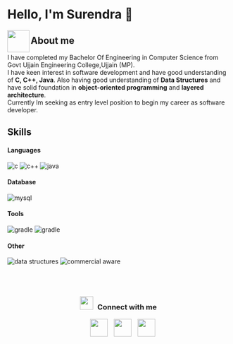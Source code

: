   # Hello, I'm Surendra 👋
<img align="left" src = "https://user-images.githubusercontent.com/63050133/156777293-72a6e681-2582-4a9d-ad92-09d1181d47c7.gif" width = 50px height=50px>
<h2 align="left" font-weight="bold">About me</h2>
 I have completed my Bachelor Of Engineering in Computer Science from Govt Ujjain Engineering College,Ujjain (MP).<br>
 I have keen interest in software development and have good understanding of <b>C, C++, Java</b>. Also having good understanding of <b>Data Structures</b> and  have solid foundation in <b>object-oriented programming</b> and <b>layered architecture</b>.<br>
Currently Im seeking as entry level position to begin my career as software developer.
 
 <h2>Skills</h2>
  
   <h4> Languages </h4> 
<div> 
   <img src = "https://img.shields.io/badge/c-%2300599C.svg?logo=c&logoColor=white"  alt = "c"/>
  <img src = "https://img.shields.io/badge/C++-E34F26?style=for-the-badge&logo=c%2B%2B&logoColor=white" alt = "c++" />
  <img src = "https://img.shields.io/badge/JAVA-%23ED8B00.svg?style=for-the-badge&logo=java&logoColor=white" alt = "java" />
</div> 
          
 <h4> Database </h4>
       <img src = "https://img.shields.io/badge/MYSQL-%23404d59.svg?style=for-the-badge&logo=mysql&logoColor=%2361DAFB" alt = "mysql" />
 <h4> Tools </h4>
      <div>
	      <img src = "https://img.shields.io/badge/Gradle-02303A.svg?logo=Gradle&logoColor=white" alt = "gradle" />
	      <img src = "https://img.shields.io/badge/git-%23F05033.svg?logo=git&logoColor=white" alt = "gradle" />
	</div>
<h4> Other </h4>
       <div>
	       
<img src = "https://img.shields.io/badge/DATA STRUCTURES-%2320232a.svg?style=for-the-badge&logo=data_structure%20photoshop&logoColor=white" alt = "data structures" />
     
<img src = "https://img.shields.io/badge/COMMERCIAL AWARE-%23404d59.svg?style=for-the-badge&logo=commercial_aware%20photoshop&logoColor=white" alt = "commercial aware" />
   </div>
	
  </br></br>

  
<h3 align="center" > 
	<img src="https://media.giphy.com/media/iY8CRBdQXODJSCERIr/giphy.gif" width="30"height="30" style="margin-right: 10px;">Connect with me</h3>

<p align="center">

 <div align="center"  class="icons-social" style="margin-left: 10px;">
        <a style="margin-left: 10px;"  target="_blank" href="https://www.linkedin.com/in/sgour/">
			<img src="https://img.icons8.com/doodle/40/000000/linkedin--v2.png" width="40" height="40"></a>
        <a style="margin-left: 10px;" target="_blank" href="https://github.com/surendra">
		<img src="https://cdn.iconscout.com/icon/free/png-256/web-earth-online-market-planet-search-secure-1-9563.png" width="40" height="40"></a>
        <a style="margin-left: 10px;" target="_blank" href="mailto:sgour859@gmail.com">
			<img src="https://img.icons8.com/doodle/1x/gmail--v2.png" width="40" height="40"></a>
	

</div>

